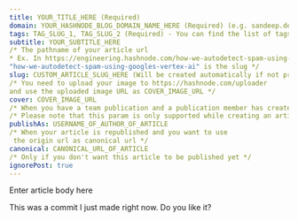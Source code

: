 ```yaml
---
title: YOUR_TITLE_HERE (Required)
domain: YOUR_HASHNODE_BLOG_DOMAIN_NAME_HERE (Required) (e.g. sandeep.dev or sandeep.hashnode.dev) 
tags: TAG_SLUG_1, TAG_SLUG_2 (Required) - You can find the list of tags here
subtitle: YOUR_SUBTITLE_HERE
/* The pathname of your article url 
* Ex. In https://engineering.hashnode.com/how-we-autodetect-spam-using-googles-vertex-ai 
"how-we-autodetect-spam-using-googles-vertex-ai" is the slug */ 
slug: CUSTOM_ARTICLE_SLUG_HERE (Will be created automatically if not provided)
/* You need to upload your image to https://hashnode.com/uploader 
and use the uploaded image URL as COVER_IMAGE_URL */ 
cover: COVER_IMAGE_URL
/* When you have a team publication and a publication member has created an article */ 
/* Please note that this param is only supported while creating an article and not updating */ 
publishAs: USERNAME_OF_AUTHOR_OF_ARTICLE 
/* When your article is republished and you want to use 
 the origin url as canonical url */ 
canonical: CANONICAL_URL_OF_ARTICLE 
/* Only if you don't want this article to be published yet */ 
ignorePost: true
---
```

Enter article body here


This was a commit I just made right now. Do you like it?

